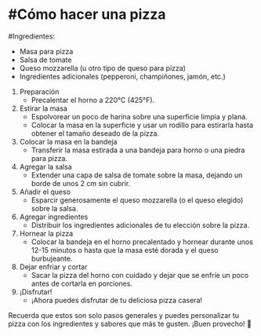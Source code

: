 <h1>#Cómo hacer una pizza</h1>

#Ingredientes:
<ul>
  <li>Masa para pizza</li>
  <li>Salsa de tomate</li>
  <li>Queso mozzarella (u otro tipo de queso para pizza)</li>
  <li>Ingredientes adicionales (pepperoni, champiñones, jamón, etc.)</li>
</ul>

<ol>
  <li>Preparación
    <ul>
      <li>Precalentar el horno a 220°C (425°F).</li>
    </ul>
  </li>
  <li>Estirar la masa
    <ul>
      <li>Espolvorear un poco de harina sobre una superficie limpia y plana.</li>
      <li>Colocar la masa en la superficie y usar un rodillo para estirarla hasta obtener el tamaño deseado de la pizza.</li>
    </ul>
  </li>
  <li>Colocar la masa en la bandeja
    <ul>
      <li>Transferir la masa estirada a una bandeja para horno o una piedra para pizza.</li>
    </ul>
  </li>
  <li>Agregar la salsa
    <ul>
      <li>Extender una capa de salsa de tomate sobre la masa, dejando un borde de unos 2 cm sin cubrir.</li>
    </ul>
  </li>
  <li>Añadir el queso
    <ul>
      <li>Esparcir generosamente el queso mozzarella (o el queso elegido) sobre la salsa.</li>
    </ul>
  </li>
  <li>Agregar ingredientes
    <ul>
      <li>Distribuir los ingredientes adicionales de tu elección sobre la pizza.</li>
    </ul>
  </li>
  <li>Hornear la pizza
    <ul>
      <li>Colocar la bandeja en el horno precalentado y hornear durante unos 12-15 minutos o hasta que la masa esté dorada y el queso 
          burbujeante.</li>
    </ul>
  </li>
  <li>Dejar enfriar y cortar
    <ul>
      <li>Sacar la pizza del horno con cuidado y dejar que se enfríe un poco antes de cortarla en porciones.</li>
    </ul>
  </li>
  <li>¡Disfrutar!
    <ul>
      <li>¡Ahora puedes disfrutar de tu deliciosa pizza casera!</li>
    </ul>
  </li>
</ol>

Recuerda que estos son solo pasos generales y puedes personalizar tu pizza con los ingredientes y sabores que más te gusten. ¡Buen provecho! 🍕
